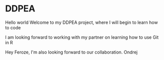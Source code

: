 # DDPEA
Hello world
Welcome to my DDPEA project, where I will begin to learn how to code

I am looking forward to working with my partner on learning how to use Git in R


Hey Feroze, I'm also looking forward to our collaboration.
Ondrej
